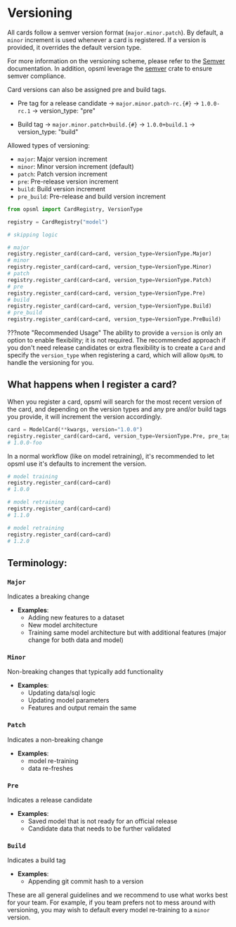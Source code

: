 # Versioning

All cards follow a semver version format (`major.minor.patch`). By default, a `minor` increment is used whenever a card is registered. If a version is provided, it overrides the default version type.

For more information on the versioning scheme, please refer to the [Semver](https://semver.org/) documentation. In addition, opsml leverage the [semver](https://docs.rs/semver/1.0.26/semver/) crate to ensure semver compliance.

Card versions can also be assigned pre and build tags.

- Pre tag for a release candidate -> `major.minor.patch-rc.{#}` -> `1.0.0-rc.1` -> version_type: "pre"

- Build tag -> `major.minor.patch+build.{#}` -> `1.0.0+build.1` -> version_type: "build"

Allowed types of versioning:

- `major`: Major version increment
- `minor`: Minor version increment (default)
- `patch`: Patch version increment
- `pre`: Pre-release version increment
- `build`: Build version increment
- `pre_build`: Pre-release and build version increment

```python
from opsml import CardRegistry, VersionType

registry = CardRegistry("model")

# skipping logic

# major
registry.register_card(card=card, version_type=VersionType.Major)
# minor
registry.register_card(card=card, version_type=VersionType.Minor)
# patch
registry.register_card(card=card, version_type=VersionType.Patch)
# pre
registry.register_card(card=card, version_type=VersionType.Pre)
# build
registry.register_card(card=card, version_type=VersionType.Build)
# pre_build
registry.register_card(card=card, version_type=VersionType.PreBuild)
```

???note "Recommended Usage"
    The ability to provide a `version` is only an option to enable flexibility; it is not required. The recommended approach if you don't need release candidates or extra flexibility is to create a `Card` and specify the `version_type` when registering a card, which will allow `OpsML` to handle the versioning for you. 

## What happens when I register a card?

When you register a card, opsml will search for the most recent version of the card, and depending on the version types and any pre and/or build tags you provide, it will increment the version accordingly.

```python
card = ModelCard(**kwargs, version="1.0.0")
registry.register_card(card=card, version_type=VersionType.Pre, pre_tag="foo")
# 1.0.0-foo
```

In a normal workflow (like on model retraining), it's recommended to let opsml use it's defaults to increment the version.

```python
# model training
registry.register_card(card=card)
# 1.0.0

# model retraining
registry.register_card(card=card)
# 1.1.0

# model retraining
registry.register_card(card=card)
# 1.2.0
```

## Terminology:

### `Major`
Indicates a breaking change

- **Examples**:
    * Adding new features to a dataset
    * New model architecture
    * Training same model architecture but with additional features (major change for both data and model)

### `Minor`
Non-breaking changes that typically add functionality

- **Examples**:
    * Updating data/sql logic
    * Updating model parameters
    * Features and output remain the same

### `Patch`
Indicates a non-breaking change

- **Examples**:
    * model re-training
    * data re-freshes

### `Pre`
Indicates a release candidate

- **Examples**:
    * Saved model that is not ready for an official release
    * Candidate data that needs to be further validated

### `Build`
Indicates a build tag

- **Examples**:
    * Appending git commit hash to a version

These are all general guidelines and we recommend to use what works best for your team. For example, if you team prefers not to mess around with versioning, you may wish to default every model re-training to a `minor` version. 